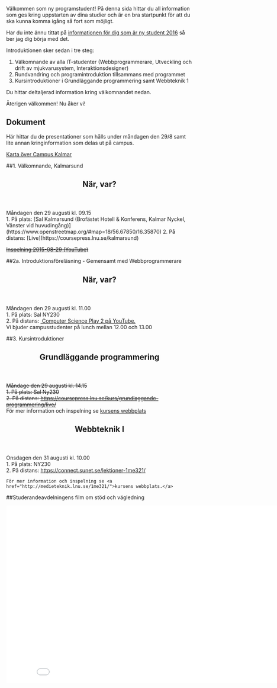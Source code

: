 Välkommen som ny programstudent! På denna sida hittar du all information som ges kring uppstarten av dina studier och är en bra startpunkt för att du ska kunna komma igång så fort som möjligt.

Har du inte ännu tittat på [informationen för dig som är ny student 2016](//coursepress.lnu.se/program/utveckling-och-drift-av-mjukvarusystem/ny2016/) så ber jag dig börja med det.

Introduktionen sker sedan i tre steg:

1. Välkomnande av alla IT-studenter (Webbprogrammerare, Utveckling och drift av mjukvarusystem, Interaktionsdesigner)
2. Rundvandring och programintroduktion tillsammans med programmet
3. Kursintroduktioner i Grundläggande programmering samt Webbteknik 1

Du hittar deltaljerad information kring välkomnandet nedan.

Återigen välkommen! Nu åker vi!

<h2>Dokument</h2>
Här hittar du de presentationer som hålls under måndagen den 29/8 samt lite annan kringinformation som delas ut på campus.

[Karta över Campus Kalmar](http://orion.lnu.se/pub/education/programme/webbprogrammerare/student/introduktion/2012/Karta%20%C3%B6ver%20LNU,%20campus%20Kalmar.pdf)

##1. Välkomnande, Kalmarsund
<article class="message-box table-cell schedule">
  <header class="message-box-header">
    <h2><span>När, var?</span></h2>
  </header>
  <div class="message-box-content">
    Måndagen den 29 augusti kl. 09.15 <br />
    1. På plats: [Sal Kalmarsund (Brofästet Hotell &amp; Konferens, Kalmar Nyckel, Vänster vid huvudingång)](https://www.openstreetmap.org/#map=18/56.67850/16.35870)</a>
    2. På distans: [Live](https://coursepress.lnu.se/kalmarsund)
    <br />

<p><del><a href="#">Inspelning 2015-08-29 (YouTube)</a><del></p>
  </div>
</article>

##2a. Introduktionsföreläsning - Gemensamt med Webbprogrammerare
<article class="message-box table-cell schedule">
  <header class="message-box-header">
    <h2><span>När, var?</span></h2>
  </header>
  <div class="message-box-content">
   Måndagen den 29 augusti kl. 11.00 <br />
    1. På plats: Sal NY230 <br />
    2. På distans: <a href="http://www.youtube.com/channel/UCfnbjVPdmtULgIVX7ZcB_fw/live"> Computer Science Play 2 på YouTube.</a><br />

  </div>
</article>
Vi bjuder campusstudenter på lunch mellan 12.00 och 13.00

##3. Kursintroduktioner
<article class="message-box table-cell schedule">
  <header class="message-box-header">
    <h2><span>Grundläggande programmering</span></h2>
  </header>
  <div class="message-box-content">
    <del>Måndage den 29 augusti kl. 14.15 <br />
    1. På plats: Sal Ny230 <br />
    2. På distans: <a href="https://coursepress.lnu.se/kurs/grundlaggande-programmering/live/">https://coursepress.lnu.se/kurs/grundlaggande-programmering/live/</a> <br /></del>
    För mer information och inspelning se <a href="https://coursepress.lnu.se/kurs/grundlaggande-programmering">kursens webbplats</a>
  </div>
</article>

<article class="message-box table-cell schedule">
  <header class="message-box-header">
    <h2><span>Webbteknik I</span></h2>
  </header>
  <div class="message-box-content">
    Onsdagen den 31 augusti kl. 10.00 <br />
    1. På plats: NY230 <br />
    2. På distans:  <a href="https://connect.sunet.se/lektioner-1me321/">https://connect.sunet.se/lektioner-1me321/</a><br />

    För mer information och inspelning se <a href="http://medieteknik.lnu.se/1me321/">kursens webbplats.</a>
  </div>
</article>

##Studerandeavdelningens film om stöd och vägledning
<iframe src="//www.youtube.com/embed/REKCWTh2xmY?rel=0" frameborder="0" width="853" height="480"></iframe>
